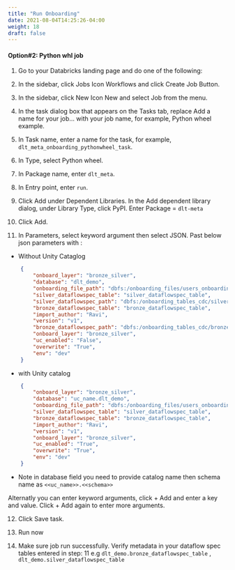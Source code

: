 ```yaml
---
title: "Run Onboarding"
date: 2021-08-04T14:25:26-04:00
weight: 18
draft: false
---
```


#### Option#2: Python whl job
1. Go to your Databricks landing page and do one of the following:

2. In the sidebar, click Jobs Icon Workflows and click Create Job Button.

3. In the sidebar, click New Icon New and select Job from the menu.

4. In the task dialog box that appears on the Tasks tab, replace Add a name for your job… with your job name, for example, Python wheel example.

5. In Task name, enter a name for the task, for example, ```dlt_meta_onboarding_pythonwheel_task```.

6. In Type, select Python wheel.

7. In Package name, enter ```dlt_meta```.

8. In Entry point, enter ``run``. 

9. Click Add under Dependent Libraries. In the Add dependent library dialog, under Library Type, click PyPI. Enter Package = ```dlt-meta```

10. Click Add.

11. In Parameters, select keyword argument then select JSON. Past below json parameters with :
- Without Unity Cataglog
```json 
    {                   
        "onboard_layer": "bronze_silver",
        "database": "dlt_demo",
        "onboarding_file_path": "dbfs:/onboarding_files/users_onboarding.json",
        "silver_dataflowspec_table": "silver_dataflowspec_table",
        "silver_dataflowspec_path": "dbfs:/onboarding_tables_cdc/silver",
        "bronze_dataflowspec_table": "bronze_dataflowspec_table",
        "import_author": "Ravi",
        "version": "v1",
        "bronze_dataflowspec_path": "dbfs:/onboarding_tables_cdc/bronze",
        "onboard_layer": "bronze_silver",
        "uc_enabled": "False",
        "overwrite": "True",
        "env": "dev"
    } 
```
- with Unity catalog
```json 
    {                   
        "onboard_layer": "bronze_silver",
        "database": "uc_name.dlt_demo",
        "onboarding_file_path": "dbfs:/onboarding_files/users_onboarding.json",
        "silver_dataflowspec_table": "silver_dataflowspec_table",
        "bronze_dataflowspec_table": "bronze_dataflowspec_table",
        "import_author": "Ravi",
        "version": "v1",
        "onboard_layer": "bronze_silver",
        "uc_enabled": "True",
        "overwrite": "True",
        "env": "dev"
    } 
```
- Note in database field you need to provide catalog name then schema name as `<<uc_name>>.<<schema>> `

Alternatly you can enter keyword arguments, click + Add and enter a key and value. Click + Add again to enter more arguments. 

12. Click Save task.

13. Run now

14. Make sure job run successfully. Verify metadata in your dataflow spec tables entered in step: 11 e.g ```dlt_demo.bronze_dataflowspec_table``` , ```dlt_demo.silver_dataflowspec_table```

